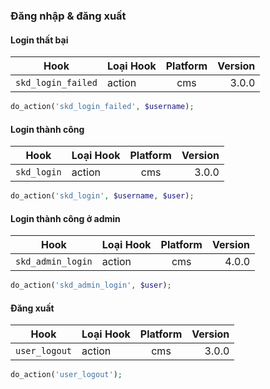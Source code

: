 ### Đăng nhập & đăng xuất

#### Login thất bại

| Hook               | **Loại Hook**                                 | **Platform** |                                   **Version** |
|--------------------|-----------------------------------------------|:------------:|----------------------------------------------:|
| `skd_login_failed` | <span class="badge text-bg-red">action</span> |     cms      | <span class="badge text-bg-cyan">3.0.0</span> |

```php
do_action('skd_login_failed', $username);
```

#### Login thành công

| Hook        | **Loại Hook**                                 | **Platform** |                                   **Version** |
|-------------|-----------------------------------------------|:------------:|----------------------------------------------:|
| `skd_login` | <span class="badge text-bg-red">action</span> |     cms      | <span class="badge text-bg-cyan">3.0.0</span> |

```php
do_action('skd_login', $username, $user);
```

#### Login thành công ở admin

| Hook              | **Loại Hook**                                 | **Platform** |                                   **Version** |
|-------------------|-----------------------------------------------|:------------:|----------------------------------------------:|
| `skd_admin_login` | <span class="badge text-bg-red">action</span> |     cms      | <span class="badge text-bg-cyan">4.0.0</span> |

```php
do_action('skd_admin_login', $user);
```

#### Đăng xuất

| Hook          | **Loại Hook**                                 | **Platform** |                                   **Version** |
|---------------|-----------------------------------------------|:------------:|----------------------------------------------:|
| `user_logout` | <span class="badge text-bg-red">action</span> |     cms      | <span class="badge text-bg-cyan">3.0.0</span> |

```php
do_action('user_logout');
```